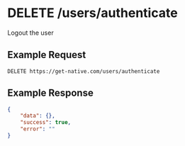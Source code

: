# DELETE /users/authenticate

Logout the user

## Example Request

```
DELETE https://get-native.com/users/authenticate
```

## Example Response

```json
{
	"data": {}, 
	"success": true, 
	"error": ""
}
```
